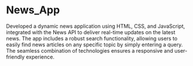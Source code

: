 # News_App
 Developed a dynamic news application using HTML, CSS, and JavaScript, integrated with the News API to deliver real-time updates on the latest news. The app includes a robust search functionality, allowing users to easily find news articles on any specific topic by simply entering a query. The seamless combination of technologies ensures a responsive and user-friendly experience.
